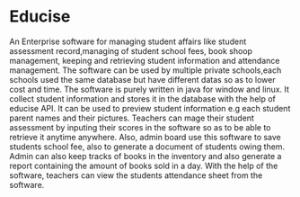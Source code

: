 # Educise
An Enterprise software  for  managing student affairs like student assessment record,managing of student school fees, book shoop management, keeping and retrieving student information and attendance management.
The software can be used by multiple private schools,each schools used the same database but have different datas so as to lower cost and time. 
The software is purely written in java for window and linux. It collect student information and stores it in the database with the help of educise API.
It can be used to preview student information e.g each student parent names and their pictures.
 Teachers can mage their student assessment by inputing their scores in the software so as to be able to retrieve it anytime anywhere.
Also, admin board use this software to save students  school fee, also to generate a document of students owing them. 
Admin can also keep tracks of books in the inventory and also generate a report containing the amount of books sold in a day.
With the help of the software, teachers can view the students attendance sheet from the software.


